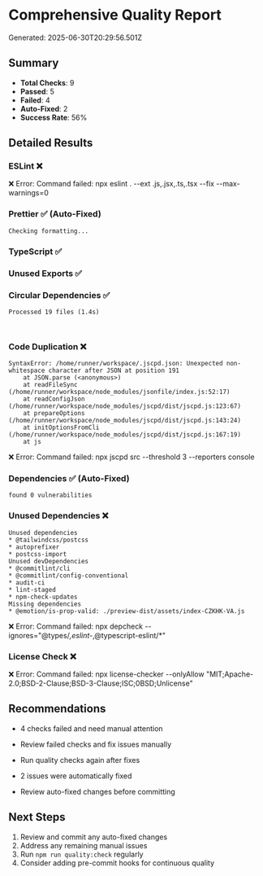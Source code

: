 # Comprehensive Quality Report

Generated: 2025-06-30T20:29:56.501Z

## Summary
- **Total Checks**: 9
- **Passed**: 5
- **Failed**: 4
- **Auto-Fixed**: 2
- **Success Rate**: 56%

## Detailed Results

### ESLint ❌

❌ Error: Command failed: npx eslint . --ext .js,.jsx,.ts,.tsx --fix --max-warnings=0

### Prettier ✅ (Auto-Fixed)
```
Checking formatting...

```


### TypeScript ✅



### Unused Exports ✅



### Circular Dependencies ✅
```
Processed 19 files (1.4s) 



```


### Code Duplication ❌
```
SyntaxError: /home/runner/workspace/.jscpd.json: Unexpected non-whitespace character after JSON at position 191
    at JSON.parse (<anonymous>)
    at readFileSync (/home/runner/workspace/node_modules/jsonfile/index.js:52:17)
    at readConfigJson (/home/runner/workspace/node_modules/jscpd/dist/jscpd.js:123:67)
    at prepareOptions (/home/runner/workspace/node_modules/jscpd/dist/jscpd.js:143:24)
    at initOptionsFromCli (/home/runner/workspace/node_modules/jscpd/dist/jscpd.js:167:19)
    at js
```
❌ Error: Command failed: npx jscpd src --threshold 3 --reporters console

### Dependencies ✅ (Auto-Fixed)
```
found 0 vulnerabilities

```


### Unused Dependencies ❌
```
Unused dependencies
* @tailwindcss/postcss
* autoprefixer
* postcss-import
Unused devDependencies
* @commitlint/cli
* @commitlint/config-conventional
* audit-ci
* lint-staged
* npm-check-updates
Missing dependencies
* @emotion/is-prop-valid: ./preview-dist/assets/index-CZKHK-VA.js

```
❌ Error: Command failed: npx depcheck --ignores="@types/*,eslint-*,@typescript-eslint/*"

### License Check ❌

❌ Error: Command failed: npx license-checker --onlyAllow "MIT;Apache-2.0;BSD-2-Clause;BSD-3-Clause;ISC;0BSD;Unlicense"

## Recommendations


- 4 checks failed and need manual attention
- Review failed checks and fix issues manually
- Run quality checks again after fixes



- 2 issues were automatically fixed
- Review auto-fixed changes before committing


## Next Steps

1. Review and commit any auto-fixed changes
2. Address any remaining manual issues
3. Run `npm run quality:check` regularly
4. Consider adding pre-commit hooks for continuous quality
